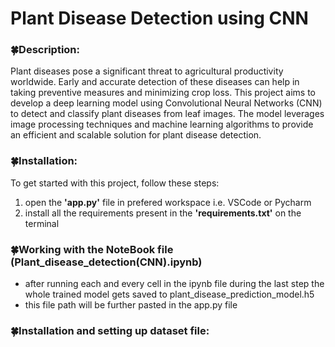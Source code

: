 # Plant Disease Detection using CNN

### 🍀Description:

Plant diseases pose a significant threat to agricultural productivity worldwide. 
Early and accurate detection of these diseases can help in taking preventive measures and minimizing crop loss. 
This project aims to develop a deep learning model using Convolutional Neural Networks (CNN) to detect and 
classify plant diseases from leaf images. The model leverages image processing techniques and machine learning algorithms 
to provide an efficient and scalable solution for plant disease detection.

### 🍀Installation:

To get started with this project, follow these steps:

1. open the **'app.py'** file in prefered workspace i.e. VSCode or Pycharm
2. install all the requirements present in the **'requirements.txt'** on the terminal

### 🍀Working with the NoteBook file (Plant_disease_detection(CNN).ipynb)
- after running each and every cell in the ipynb file during the last step the whole trained model gets saved
  to plant_disease_prediction_model.h5
- this file path will be further pasted in the app.py file

### 🍀Installation and setting up dataset file:



